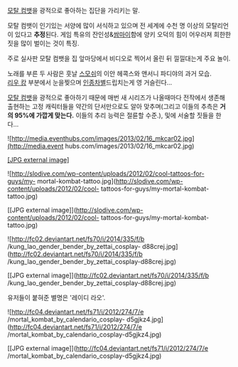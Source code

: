 [모탈 컴뱃](%EB%AA%A8%ED%83%88%20%EC%BB%B4%EB%B1%83.md)을 광적으로 좋아하는 집단을 가리키는 말.

모탈 컴뱃이 인기있는 서양에 많이 서식하고 있으며 전 세계에 수천 명 이상의 모탈리언이 있다고 **추정**된다. 게임 특유의
잔인성&[쌈마이](%EC%8C%88%EB%A7%88%EC%9D%B4.md)함에 양키 오덕의 힘이 어우러져 희한한 짓을 많이 벌이는 것이
특징.

주로 실사판 모탈 컴뱃을 집 앞마당에서 비디오로 찍어서 올린 뒤 낄낄대는게 주요 놀이.

  

노래를 부른 두 사람은 훗날 [스모쉬](%EC%8A%A4%EB%AA%A8%EC%89%AC.md)의 이안 헤콕스와 앤서니 파디야의 과거
모습.  
[리우 캉](%EB%A6%AC%EC%9A%B0%20%EC%BA%89.md) 부분에서 눈을찢으며
[인종차별](%EC%9D%B8%EC%A2%85%EC%B0%A8%EB%B3%84.md)드립치는게 영 거슬린다...

  

[모탈 컴뱃](%EB%AA%A8%ED%83%88%20%EC%BB%B4%EB%B1%83.md)을 광적으로 좋아하기 때문에 매번 새
시리즈가 나올때마다 전작에서 생존해 출현하는 고정 캐릭터들을 약간의 단서만으로도 알아 맞추며(그리고 이들의 추측은 **거의 95%에 가깝게
맞는다.** 이들의 추리 능력은 절륜할 수준.), 및에 서술할 짓들을 한다...

  

![http://media.eventhubs.com/images/2013/02/16_mkcar02.jpg](http://media.event
hubs.com/images/2013/02/16_mkcar02.jpg)

[[JPG external
image]](http://media.eventhubs.com/images/2013/02/16_mkcar02.jpg)

  

![http://slodive.com/wp-content/uploads/2012/02/cool-tattoos-for-guys/my-
mortal-kombat-tattoo.jpg](http://slodive.com/wp-content/uploads/2012/02/cool-
tattoos-for-guys/my-mortal-kombat-tattoo.jpg)

[[JPG external image]](http://slodive.com/wp-content/uploads/2012/02/cool-
tattoos-for-guys/my-mortal-kombat-tattoo.jpg)

  

![http://fc02.deviantart.net/fs70/i/2014/335/f/b
/kung_lao_gender_bender_by_zettai_cosplay-
d88crej.jpg](http://fc02.deviantart.net/fs70/i/2014/335/f/b
/kung_lao_gender_bender_by_zettai_cosplay-d88crej.jpg)

[[JPG external image]](http://fc02.deviantart.net/fs70/i/2014/335/f/b
/kung_lao_gender_bender_by_zettai_cosplay-d88crej.jpg)

  
유저들이 붙혀준 별명은 '레이디 라오'.

  

![http://fc04.deviantart.net/fs71/i/2012/274/7/e
/mortal_kombat_by_calendario_cosplay-
d5gjkz4.jpg](http://fc04.deviantart.net/fs71/i/2012/274/7/e
/mortal_kombat_by_calendario_cosplay-d5gjkz4.jpg)

[[JPG external image]](http://fc04.deviantart.net/fs71/i/2012/274/7/e
/mortal_kombat_by_calendario_cosplay-d5gjkz4.jpg)

